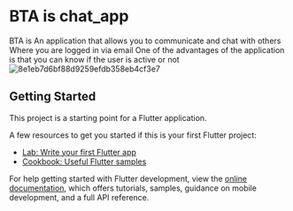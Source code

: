 # BTA is  chat_app

BTA is An application that allows you to communicate and chat with others
Where you are logged in via email
One of the advantages of the application is that you can know if the user is active or not
![8e1eb7d6bf88d9259efdb358eb4cf3e7](https://user-images.githubusercontent.com/82336393/227668613-e091ee23-76b5-461c-9033-e8fb69b8d45a.jpg)


## Getting Started

This project is a starting point for a Flutter application.

A few resources to get you started if this is your first Flutter project:

- [Lab: Write your first Flutter app](https://docs.flutter.dev/get-started/codelab)
- [Cookbook: Useful Flutter samples](https://docs.flutter.dev/cookbook)

For help getting started with Flutter development, view the
[online documentation](https://docs.flutter.dev/), which offers tutorials,
samples, guidance on mobile development, and a full API reference.
